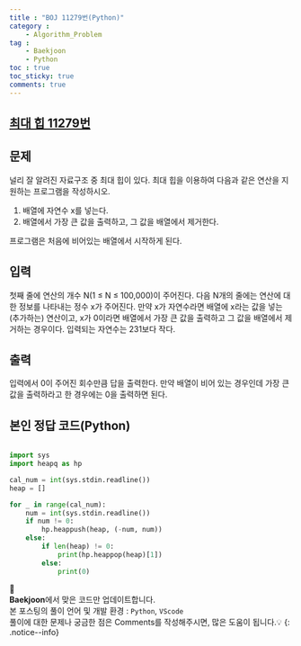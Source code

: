 ```yaml
---
title : "BOJ 11279번(Python)"
category :
    - Algorithm_Problem
tag :    
    - Baekjoon
    - Python
toc : true
toc_sticky: true
comments: true
---
```


## [최대 힙 11279번](https://www.acmicpc.net/problem/11279)

문제  
---  
널리 잘 알려진 자료구조 중 최대 힙이 있다. 최대 힙을 이용하여 다음과 같은 연산을 지원하는 프로그램을 작성하시오.

1. 배열에 자연수 x를 넣는다.  
2. 배열에서 가장 큰 값을 출력하고, 그 값을 배열에서 제거한다.  

프로그램은 처음에 비어있는 배열에서 시작하게 된다.

입력  
---  
첫째 줄에 연산의 개수 N(1 ≤ N ≤ 100,000)이 주어진다. 다음 N개의 줄에는 연산에 대한 정보를 나타내는 정수 x가 주어진다. 만약 x가 자연수라면 배열에 x라는 값을 넣는(추가하는) 연산이고, x가 0이라면 배열에서 가장 큰 값을 출력하고 그 값을 배열에서 제거하는 경우이다. 입력되는 자연수는 231보다 작다.   

출력  
---  
입력에서 0이 주어진 회수만큼 답을 출력한다. 만약 배열이 비어 있는 경우인데 가장 큰 값을 출력하라고 한 경우에는 0을 출력하면 된다.

본인 정답 코드(Python)  
---  
```python
  
import sys
import heapq as hp

cal_num = int(sys.stdin.readline())
heap = []

for _ in range(cal_num):
    num = int(sys.stdin.readline())
    if num != 0:
        hp.heappush(heap, (-num, num))
    else:
        if len(heap) != 0:
            print(hp.heappop(heap)[1])
        else:
            print(0)
```

📣<br>
**Baekjoon**에서 맞은 코드만 업데이트합니다.<br>
본 포스팅의 풀이 언어 및 개발 환경 : `Python`, `VScode`  
풀이에 대한 문제나 궁금한 점은 Comments를 작성해주시면, 많은 도움이 됩니다.💡
{: .notice--info}